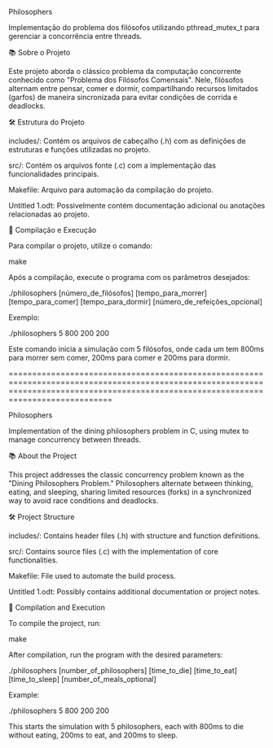 Philosophers

Implementação do problema dos filósofos utilizando pthread_mutex_t para gerenciar a concorrência entre threads.

📚 Sobre o Projeto

Este projeto aborda o clássico problema da computação concorrente conhecido como "Problema dos Filósofos Comensais". Nele, filósofos alternam entre pensar, comer e dormir, compartilhando recursos limitados (garfos) de maneira sincronizada para evitar condições de corrida e deadlocks.

🛠️ Estrutura do Projeto

includes/: Contém os arquivos de cabeçalho (.h) com as definições de estruturas e funções utilizadas no projeto.

src/: Contém os arquivos fonte (.c) com a implementação das funcionalidades principais.

Makefile: Arquivo para automação da compilação do projeto.

Untitled 1.odt: Possivelmente contém documentação adicional ou anotações relacionadas ao projeto.

🚀 Compilação e Execução

Para compilar o projeto, utilize o comando:

make

Após a compilação, execute o programa com os parâmetros desejados:

./philosophers [número_de_filósofos] [tempo_para_morrer] [tempo_para_comer] [tempo_para_dormir] [número_de_refeições_opcional]

Exemplo:

./philosophers 5 800 200 200

Este comando inicia a simulação com 5 filósofos, onde cada um tem 800ms para morrer sem comer, 200ms para comer e 200ms para dormir.


========================================================================================================================================================================================

Philosophers

Implementation of the dining philosophers problem in C, using mutex to manage concurrency between threads.

📚 About the Project

This project addresses the classic concurrency problem known as the "Dining Philosophers Problem." Philosophers alternate between thinking, eating, and sleeping, sharing limited resources (forks) in a synchronized way to avoid race conditions and deadlocks.

🛠️ Project Structure

includes/: Contains header files (.h) with structure and function definitions.

src/: Contains source files (.c) with the implementation of core functionalities.

Makefile: File used to automate the build process.

Untitled 1.odt: Possibly contains additional documentation or project notes.

🚀 Compilation and Execution

To compile the project, run:

make

After compilation, run the program with the desired parameters:

./philosophers [number_of_philosophers] [time_to_die] [time_to_eat] [time_to_sleep] [number_of_meals_optional]

Example:

./philosophers 5 800 200 200

This starts the simulation with 5 philosophers, each with 800ms to die without eating, 200ms to eat, and 200ms to sleep.
